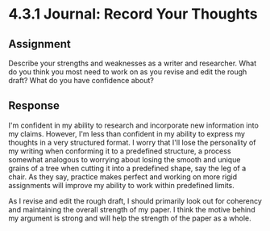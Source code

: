 # 4.3.1 Journal: Record Your Thoughts

## Assignment

Describe your strengths and weaknesses as a writer and researcher. What do you
think you most need to work on as you revise and edit the rough draft? What do
you have confidence about?

## Response

I'm confident in my ability to research and incorporate new information into my
claims. However, I'm less than confident in my ability to express my thoughts
in a very structured format. I worry that I'll lose the personality of my
writing when conforming it to a predefined structure, a process somewhat
analogous to worrying about losing the smooth and unique grains of a tree when
cutting it into a predefined shape, say the leg of a chair. As they say,
practice makes perfect and working on more rigid assignments will improve my
ability to work within predefined limits.

As I revise and edit the rough draft, I should primarily look out for coherency
and maintaining the overall strength of my paper. I think the motive behind my
argument is strong and will help the strength of the paper as a whole.
